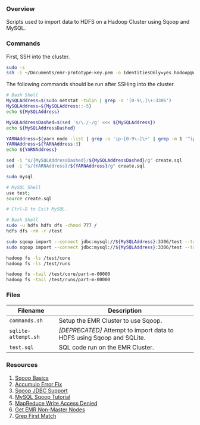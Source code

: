 ### Overview

Scripts used to import data to HDFS on a Hadoop Cluster using Sqoop and MySQL.

### Commands

First, SSH into the cluster.

```bash
sudo -s
ssh -i ~/Documents/emr-prototype-key.pem -o IdentitiesOnly=yes hadoop@ec2-xx-xx-xx-xx.compute-1.amazonaws.com
```

The following commands should be run after SSHing into the cluster.

```bash
# Bash Shell
MySQLAddress=$(sudo netstat -tulpn | grep -o '[0-9\.]\+:3306')
MySQLAddress=${MySQLAddress::-5}
echo ${MySQLAddress}

MySQLAddressDashed=$(sed 's/\./-/g' <<< ${MySQLAddress})
echo ${MySQLAddressDashed}

YARNAddress=$(yarn node -list | grep -o 'ip-[0-9\-]\+' | grep -m 1 '^ip[0-9\-]\+')
YARNAddress=${YARNAddress:3}
echo ${YARNAddress}

sed -i "s/{MySQLAddressDashed}/${MySQLAddressDashed}/g" create.sql
sed -i "s/{YARNAddress}/${YARNAddress}/g" create.sql

sudo mysql
```

```bash
# MySQL Shell
use test;
source create.sql

# Ctrl-D to Exit MySQL.
```

```bash
# Bash Shell
sudo -u hdfs hdfs dfs -chmod 777 /
hdfs dfs -rm -r /test

sudo sqoop import --connect jdbc:mysql://${MySQLAddress}:3306/test --table core --m 1 --target-dir /test/core --direct
sudo sqoop import --connect jdbc:mysql://${MySQLAddress}:3306/test --table runs --m 1 --target-dir /test/runs --direct

hadoop fs -ls /test/core
hadoop fs -ls /test/runs

hadoop fs -tail /test/core/part-m-00000
hadoop fs -tail /test/runs/part-m-00000
```

### Files

| Filename            | Description                                                                             |
|---------------------|-----------------------------------------------------------------------------------------|
| `commands.sh`       | Setup the EMR Cluster to use Sqoop.                                                     |
| `sqlite-attempt.sh` | *[DEPRECATED]* Attempt to import data to HDFS using Sqoop and SQLite.                   |
| `test.sql`          | SQL code run on the EMR Cluster.                                                        |

### Resources

1) [Sqoop Basics](https://www.edureka.co/blog/apache-sqoop-tutorial/)
2) [Accumulo Error Fix](https://stackoverflow.com/a/42523568)
3) [Sqoop JDBC Support](https://docs.aws.amazon.com/emr/latest/ReleaseGuide/emr-sqoop-considerations.html#sqoop-supported-drivers-databases)
4) [MySQL Sqoop Tutorial](https://medium.com/@oguzkircicek/i%CC%87mporting-data-from-mysql-into-hdfs-using-sqoop-on-cloudera-30cac8678917)
5) [MapReduce Write Access Denied](https://community.cloudera.com/t5/Support-Questions/Permission-denied-user-mapred-access-WRITE-inode-quot-quot/td-p/16318)
6) [Get EMR Non-Master Nodes](https://stackoverflow.com/a/55482524)
7) [Grep First Match](https://unix.stackexchange.com/questions/57876/how-to-print-only-the-first-match-with-grep)